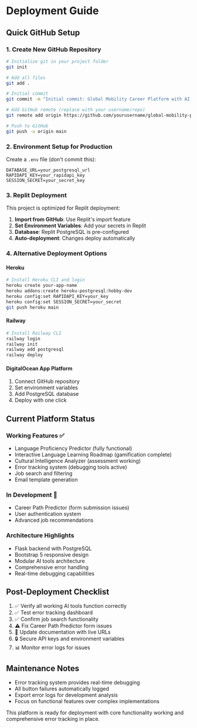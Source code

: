 # Deployment Guide

## Quick GitHub Setup

### 1. Create New GitHub Repository
```bash
# Initialize git in your project folder
git init

# Add all files
git add .

# Initial commit
git commit -m "Initial commit: Global Mobility Career Platform with AI tools"

# Add GitHub remote (replace with your username/repo)
git remote add origin https://github.com/yourusername/global-mobility-platform.git

# Push to GitHub
git push -u origin main
```

### 2. Environment Setup for Production

Create a `.env` file (don't commit this):
```
DATABASE_URL=your_postgresql_url
RAPIDAPI_KEY=your_rapidapi_key
SESSION_SECRET=your_secret_key
```

### 3. Replit Deployment

This project is optimized for Replit deployment:

1. **Import from GitHub**: Use Replit's import feature
2. **Set Environment Variables**: Add your secrets in Replit
3. **Database**: Replit PostgreSQL is pre-configured
4. **Auto-deployment**: Changes deploy automatically

### 4. Alternative Deployment Options

#### Heroku
```bash
# Install Heroku CLI and login
heroku create your-app-name
heroku addons:create heroku-postgresql:hobby-dev
heroku config:set RAPIDAPI_KEY=your_key
heroku config:set SESSION_SECRET=your_secret
git push heroku main
```

#### Railway
```bash
# Install Railway CLI
railway login
railway init
railway add postgresql
railway deploy
```

#### DigitalOcean App Platform
1. Connect GitHub repository
2. Set environment variables
3. Add PostgreSQL database
4. Deploy with one click

## Current Platform Status

### Working Features ✅
- Language Proficiency Predictor (fully functional)
- Interactive Language Learning Roadmap (gamification complete)
- Cultural Intelligence Analyzer (assessment working)
- Error tracking system (debugging tools active)
- Job search and filtering
- Email template generation

### In Development 🔧
- Career Path Predictor (form submission issues)
- User authentication system
- Advanced job recommendations

### Architecture Highlights
- Flask backend with PostgreSQL
- Bootstrap 5 responsive design
- Modular AI tools architecture
- Comprehensive error handling
- Real-time debugging capabilities

## Post-Deployment Checklist

1. ✅ Verify all working AI tools function correctly
2. ✅ Test error tracking dashboard
3. ✅ Confirm job search functionality
4. ⚠️ Fix Career Path Predictor form issues
5. 📝 Update documentation with live URLs
6. 🔒 Secure API keys and environment variables
7. 📊 Monitor error logs for issues

## Maintenance Notes

- Error tracking system provides real-time debugging
- All button failures automatically logged
- Export error logs for development analysis
- Focus on functional features over complex implementations

This platform is ready for deployment with core functionality working and comprehensive error tracking in place.